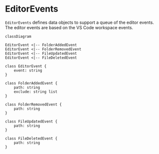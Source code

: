 EditorEvents
===

`EditorEvents` defines data objects to support a queue of the editor events. The editor events are based on the VS Code workspace events.

```mermaid
classDiagram

EditorEvent <|-- FolderAddedEvent
EditorEvent <|-- FolderRemovedEvent
EditorEvent <|-- FileUpdatedEvent
EditorEvent <|-- FileDeletedEvent

class EditorEvent {
    event: string
}

class FolderAddedEvent {
    path: string
    exclude: string list
}

class FolderRemovedEvent {
    path: string
}

class FileUpdatedEvent {
    path: string
}

class FileDeletedEvent {
    path: string
}
```
